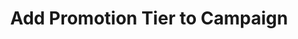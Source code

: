 ---
title: Add Promotion Tier to Campaign
type: endpoint
category: 639ba2628407100061f5faac
slug: add-promotion-tier-to-campaign
parentDoc: 639ba2658407100061f5fab0
hidden: false
order: 4
---